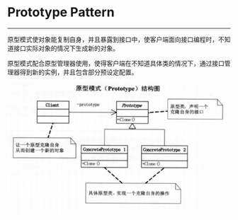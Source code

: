 # Prototype Pattern

---

原型模式使对象能复制自身，并且暴露到接口中，使客户端面向接口编程时，不知道接口实际对象的情况下生成新的对象。

原型模式配合原型管理器使用，使得客户端在不知道具体类的情况下，通过接口管理器得到新的实例，并且包含部分预设定配置。

![Alt text](image.png)
